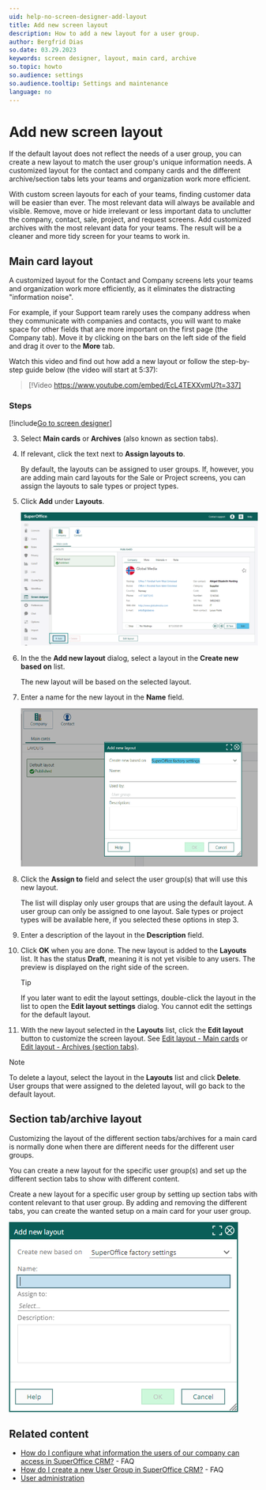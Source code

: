 ```yaml
---
uid: help-no-screen-designer-add-layout
title: Add new screen layout
description: How to add a new layout for a user group.
author: Bergfrid Dias
so.date: 03.29.2023
keywords: screen designer, layout, main card, archive
so.topic: howto
so.audience: settings
so.audience.tooltip: Settings and maintenance
language: no
---
```


# Add new screen layout

If the default layout does not reflect the needs of a user group, you can create a new layout to match the user group's unique information needs. A customized layout for the contact and company cards and the different archive/section tabs lets your teams and organization work more efficient.

With custom screen layouts for each of your teams, finding customer data will be easier than ever. The most relevant data will always be available and visible. Remove, move or hide irrelevant or less important data to unclutter the company, contact, sale, project, and request screens. Add customized archives with the most relevant data for your teams. The result will be a cleaner and more tidy screen for your teams to work in.

## Main card layout

A customized layout for the Contact and Company screens lets your teams and organization work more efficiently, as it eliminates the distracting "information noise".

For example, if your Support team rarely uses the company address when they communicate with companies and contacts, you will want to make space for other fields that are more important on the first page (the Company tab). Move it by clicking on the bars on the left side of the field and drag it over to the **More** tab.

Watch this video and find out how add a new layout or follow the step-by-step guide below (the video will start at 5:37):

<!-- markdownlint-disable-next-line MD034 DOCSMD007 -->
> [!Video https://www.youtube.com/embed/EcL4TEXXvmU?t=337]

### Steps

<!-- markdownlint-disable-file MD029 -->
[!include[Go to screen designer](includes/goto-screen-designer.md)]
<!-- List starts in the include. Next line MUST be 3. -->
3. Select **Main cards** or **Archives** (also known as section tabs).

4. If relevant, click the text next to **Assign layouts to**.

    By default, the layouts can be assigned to user groups.
    If, however, you are adding main card layouts for the Sale or Project screens, you can assign the layouts to sale types or project types.

5. Click **Add** under **Layouts**.

    ![Click Add to create a new layout -screenshot][img1]

6. In the the **Add new layout** dialog, select a layout in the **Create new based on** list.

    The new layout will be based on the selected layout.

7. Enter a name for the new layout in the **Name** field.

    ![Set correct name and the user groups to use this layout -screenshot][img2]

8. Click the **Assign to** field and select the user group(s) that will use this new layout.

    The list will display only user groups that are using the default layout. A user group can only be assigned to one layout. Sale types or project types will be available here, if you selected these options in step 3.

9. Enter a description of the layout in the **Description** field.

10. Click **OK** when you are done. The new layout is added to the **Layouts** list. It has the status **Draft**, meaning it is not yet visible to any users. The preview is displayed on the right side of the screen.

    > [!TIP]
    > If you later want to edit the layout settings, double-click the layout in the list to open the **Edit layout settings** dialog. You cannot edit the settings for the default layout.

11. With the new layout selected in the **Layouts** list, click the **Edit layout** button to customize the screen layout. See [Edit layout - Main cards][1] or [Edit layout - Archives (section tabs)][2].
<!-- markdownlint-restore -->

> [!NOTE]
> To delete a layout, select the layout in the **Layouts** list and click **Delete**. User groups that were assigned to the deleted layout, will go back to the default layout.

## Section tab/archive layout

Customizing the layout of the different section tabs/archives for a main card is normally done when there are different needs for the different user groups.

You can create a new layout for the specific user group(s) and set up the different section tabs to show with different content.

Create a new layout for a specific user group by setting up section tabs with content relevant to that user group. By adding and removing the different tabs, you can create the wanted setup on a main card for your user group.

![Add the name to the new section tab/archive layout and select the user group(s) it should show for -screenshot][img3]

## Related content

* [How do I configure what information the users of our company can access in SuperOffice CRM?][3] - FAQ
* [How do I create a new User Group in SuperOffice CRM?][4] - FAQ
* [User administration][5]

<!-- Referenced links -->
[1]: edit-layout.md
[2]: edit-layout-archives.md
[3]: https://community.superoffice.com/en/support-faqs/faq/how-do-i-configure-what-information-the-users-of-our-company-can-access-in-superoffice-crm/
[4]: https://community.superoffice.com/en/support-faqs/faq/how-do-i-create-a-new-user-group-in-superoffice-crm/
[5]: ../../../admin/user-management/learn/index.md

<!-- Referenced images -->
[img1]: media/add-button-for-new-screen-layout.png
[img2]: media/add-new-screen-layout.png
[img3]: media/admin-screendesigner-add-archive-layout.png


